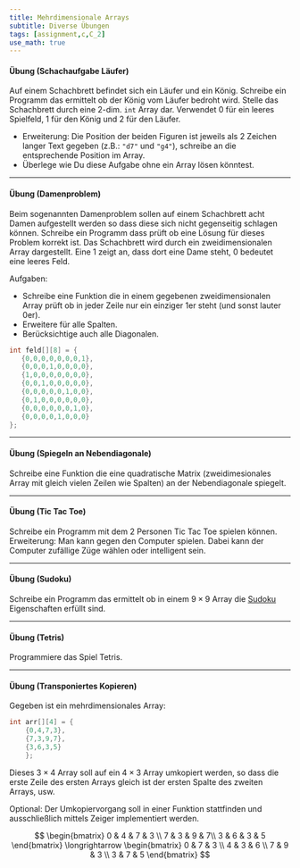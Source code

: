 ```yaml
---
title: Mehrdimensionale Arrays
subtitle: Diverse Übungen
tags: [assignment,c,C_2]
use_math: true
---
```


#### Übung (Schachaufgabe Läufer)

Auf einem Schachbrett befindet sich ein Läufer und ein König. Schreibe ein Programm das ermittelt ob der König vom Läufer bedroht wird. Stelle das Schachbrett durch eine 2-dim.  `int` Array dar. Verwendet 0 für ein leeres Spielfeld, 1 für den König und 2 für den Läufer.

- Erweiterung: Die Position der beiden Figuren ist jeweils als 2 Zeichen langer Text gegeben 
(z.B.: `"d7"` und `"g4"`), schreibe an die entsprechende Position im Array.
- Überlege wie Du diese Aufgabe ohne ein Array lösen könntest.



---

#### Übung (Damenproblem)

Beim sogenannten Damenproblem sollen auf einem Schachbrett acht Damen aufgestellt werden so dass diese sich nicht gegenseitig schlagen können. Schreibe ein Programm dass prüft ob eine Lösung für dieses Problem korrekt ist. Das Schachbrett wird durch ein zweidimensionalen Array dargestellt. Eine 1 zeigt an, dass dort eine Dame steht, 0 bedeutet eine leeres Feld.

Aufgaben:
- Schreibe eine Funktion die in einem gegebenen zweidimensionalen Array prüft ob in jeder Zeile nur ein einziger 1er steht (und sonst lauter 0er).
- Erweitere für alle Spalten.
- Berücksichtige auch alle Diagonalen.

 ```c
int feld[][8] = {
    {0,0,0,0,0,0,0,1},
    {0,0,0,1,0,0,0,0},
    {1,0,0,0,0,0,0,0},
    {0,0,1,0,0,0,0,0},
    {0,0,0,0,0,1,0,0},
    {0,1,0,0,0,0,0,0},
    {0,0,0,0,0,0,1,0},
    {0,0,0,0,1,0,0,0}
};
 ```

---

#### Übung (Spiegeln an Nebendiagonale)

Schreibe eine Funktion die eine quadratische Matrix (zweidimesionales Array mit gleich vielen Zeilen wie Spalten) an der Nebendiagonale spiegelt.

---

#### Übung (Tic Tac Toe)

Schreibe ein Programm mit dem 2 Personen Tic Tac Toe spielen können.
Erweiterung:  Man kann gegen den Computer spielen. Dabei kann der Computer zufällige Züge wählen oder intelligent sein.

---

#### Übung (Sudoku)

Schreibe ein Programm das ermittelt ob in einem $9\times 9$ Array die [Sudoku](http://de.wikipedia.org/wiki/Sudoku) Eigenschaften erfüllt sind.

---

#### Übung (Tetris)

Programmiere das Spiel Tetris.

---

#### Übung (Transponiertes Kopieren)

Gegeben ist ein mehrdimensionales Array:

```c
int arr[][4] = {
    {0,4,7,3},
    {7,3,9,7},
    {3,6,3,5}
    };
```

Dieses $3\times 4$ Array soll auf ein $4\times 3$ Array umkopiert werden, so dass die erste Zeile des ersten Arrays gleich ist der ersten Spalte des zweiten Arrays, usw. 

Optional: Der Umkopiervorgang soll in einer Funktion stattfinden und ausschließlich mittels Zeiger implementiert werden.

$$
\begin{bmatrix}
 0 & 4 & 7 & 3 \\
 7 & 3 & 9 & 7\\
 3 & 6 & 3 & 5
\end{bmatrix}
\longrightarrow
\begin{bmatrix}
 0 & 7 & 3 \\
 4 & 3 & 6 \\
 7 & 9 & 3 \\
 3 & 7 & 5
\end{bmatrix}
$$



